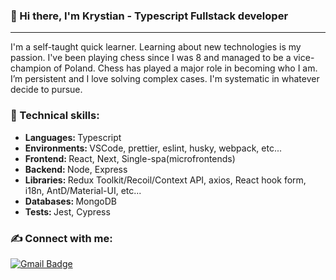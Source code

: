 ### 👋 Hi there, I'm Krystian - Typescript Fullstack developer

***

<p>I'm a self-taught quick learner. Learning about new technologies is my passion. I've been playing chess since I was 8 and managed to be a vice-champion of Poland. Chess has played a major role in becoming who I am. I’m persistent and I love solving complex cases. I'm systematic in whatever decide to pursue.</p>

### 🔧 Technical skills:

- <b>Languages:  </b>Typescript
- <b>Environments:  </b>VSCode, prettier, eslint, husky, webpack, etc...
- <b>Frontend:  </b>React, Next, Single-spa(microfrontends) 
- <b>Backend:  </b>Node, Express
- <b>Libraries:  </b>Redux Toolkit/Recoil/Context API, axios, React hook form, i18n, AntD/Material-UI, etc...
- <b>Databases:  </b>MongoDB
- <b>Tests: </b>Jest, Cypress

### ✍ Connect with me: 
[![Gmail Badge](https://img.shields.io/badge/-Gmail-c14438?style=down&logo=Gmail&logoColor=white&link=mailto:olafsulich@gmail.com)](mailto:krystian.kalwik@gmail.com)
